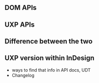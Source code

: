 # 

## DOM APIs

## UXP APIs

## Difference between the two

## UXP version within InDesign
- ways to find that info in API docs, UDT
- Changelog